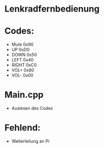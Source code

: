 # Lenkradfernbedienung

# Codes:

- Mute  0x90
-  UP 	0xD0 	
- DOWN 	0x50 	
- LEFT 	0x40 	
- RIGHT 0xC0 	
- VOL+ 	0x80 	
- VOL- 	0x00

# Main.cpp
- Auslesen des Codes

# Fehlend:
- Weiterleitung an Pi
